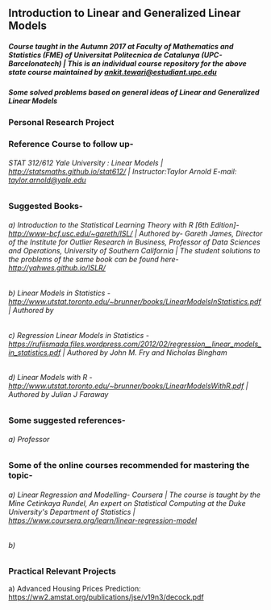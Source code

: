 ## Introduction to Linear and Generalized Linear Models

##### Course taught in the Autumn 2017 at Faculty of Mathematics and Statistics (FME) of Universitat Politecnica de Catalunya (UPC-Barcelonatech) | This is an individual course repository for the above state course maintained by ankit.tewari@estudiant.upc.edu
#####
#####
##### Some solved problems based on general ideas of Linear and Generalized Linear Models  
### Personal Research Project 




### Reference Course to follow up-
###### STAT 312/612 Yale University : Linear Models | http://statsmaths.github.io/stat612/ | Instructor:Taylor Arnold E-mail: taylor.arnold@yale.edu





### Suggested Books-
###### a) Introduction to the Statistical Learning Theory with R [6th Edition]- http://www-bcf.usc.edu/~gareth/ISL/     |      Authored by- Gareth James, Director of the Institute for Outlier Research in Business, Professor of Data Sciences and Operations, University of Southern California     |    The student solutions to the problems of the same book can be found here- http://yahwes.github.io/ISLR/

###### b) Linear Models in Statistics - http://www.utstat.toronto.edu/~brunner/books/LinearModelsInStatistics.pdf | Authored by
###### c) Regression Linear Models in Statistics - https://rufiismada.files.wordpress.com/2012/02/regression__linear_models_in_statistics.pdf     |    Authored by John M. Fry and Nicholas Bingham
###### d) Linear Models with R - http://www.utstat.toronto.edu/~brunner/books/LinearModelsWithR.pdf  |  Authored by Julian J Faraway
### Some suggested references-
###### a) Professor 


### Some of the online courses recommended for mastering the topic-
###### a) Linear Regression and Modelling- Coursera | The course is taught by the Mine Cetinkaya Rundel, An expert on Statistical Computing at the Duke University's Department of Statistics | https://www.coursera.org/learn/linear-regression-model  
###### b) 

### Practical Relevant Projects 
a) Advanced Housing Prices Prediction: https://ww2.amstat.org/publications/jse/v19n3/decock.pdf
